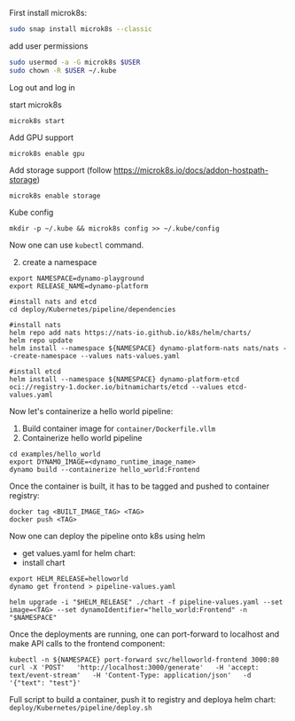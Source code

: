 First install microk8s:

```bash
sudo snap install microk8s --classic
```

add user permissions
```bash
sudo usermod -a -G microk8s $USER
sudo chown -R $USER ~/.kube
```

Log out and log in

start microk8s
```
microk8s start
```

Add GPU support
```
microk8s enable gpu
```

Add storage support (follow https://microk8s.io/docs/addon-hostpath-storage)
```
microk8s enable storage
```

Kube config
```
mkdir -p ~/.kube && microk8s config >> ~/.kube/config
```

Now one can use `kubectl` command. 

2. create a namespace

```
export NAMESPACE=dynamo-playground
export RELEASE_NAME=dynamo-platform

#install nats and etcd
cd deploy/Kubernetes/pipeline/dependencies

#install nats
helm repo add nats https://nats-io.github.io/k8s/helm/charts/
helm repo update
helm install --namespace ${NAMESPACE} dynamo-platform-nats nats/nats --create-namespace --values nats-values.yaml

#install etcd
helm install --namespace ${NAMESPACE} dynamo-platform-etcd oci://registry-1.docker.io/bitnamicharts/etcd --values etcd-values.yaml
```

Now let's containerize a hello world pipeline:
1. Build container image for `container/Dockerfile.vllm` 
2. Containerize hello world pipeline
```
cd examples/hello_world
export DYNAMO_IMAGE=<dynamo_runtime_image_name>  
dynamo build --containerize hello_world:Frontend
```

Once the container is built, it has to be tagged and pushed to container registry:
```
docker tag <BUILT_IMAGE_TAG> <TAG> 
docker push <TAG>
```

Now one can deploy the pipeline onto k8s using helm 
- get values.yaml for helm chart:
- install chart
```
export HELM_RELEASE=helloworld
dynamo get frontend > pipeline-values.yaml 

helm upgrade -i "$HELM_RELEASE" ./chart -f pipeline-values.yaml --set image=<TAG> --set dynamoIdentifier="hello_world:Frontend" -n "$NAMESPACE"
```

Once the deployments are running, one can port-forward to localhost and make API calls to the frontend component:
```
kubectl -n ${NAMESPACE} port-forward svc/helloworld-frontend 3000:80
curl -X 'POST'   'http://localhost:3000/generate'   -H 'accept: text/event-stream'   -H 'Content-Type: application/json'   -d '{"text": "test"}'
```

Full script to build a container, push it to registry and deploya helm chart: `deploy/Kubernetes/pipeline/deploy.sh`
